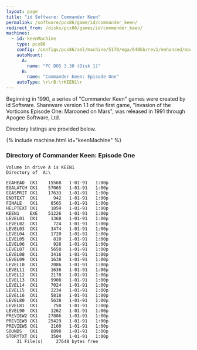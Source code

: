 ```yaml
---
layout: page
title: "id Software: Commander Keen"
permalink: /software/pcx86/game/id/commander_keen/
redirect_from: /disks/pcx86/games/id/commander_keen/
machines:
  - id: keenMachine
    type: pcx86
    config: /configs/pcx86/xml/machine/5170/ega/640kb/rev1/enhanced/machine.xml
    autoMount:
      A:
        name: "PC DOS 3.30 (Disk 1)"
      B:
        name: "Commander Keen: Episode One"
    autoType: \r\rB:\rKEEN1\r
---
```


Beginning in 1990, a series of "Commander Keen" games were created by id Software.  Shareware version 1.1 of the first game,
"Invasion of the Vorticons Episode One: Marooned on Mars", was released in 1991 through Apogee Software, Ltd.

Directory listings are provided below.

{% include machine.html id="keenMachine" %}

### Directory of Commander Keen: Episode One

    Volume in drive A is KEEN1
    Directory of  A:\

    EGAHEAD  CK1    15568   1-01-91   1:00p
    EGALATCH CK1    57065   1-01-91   1:00p
    EGASPRIT CK1    17633   1-01-91   1:00p
    ENDTEXT  CK1      942   1-01-91   1:00p
    FINALE   CK1     8565   1-01-91   1:00p
    HELPTEXT CK1     1859   1-01-91   1:00p
    KEEN1    EXE    51226   1-01-91   1:00p
    LEVEL01  CK1     1368   1-01-91   1:00p
    LEVEL02  CK1      724   1-01-91   1:00p
    LEVEL03  CK1     3474   1-01-91   1:00p
    LEVEL04  CK1     1720   1-01-91   1:00p
    LEVEL05  CK1      810   1-01-91   1:00p
    LEVEL06  CK1      928   1-01-91   1:00p
    LEVEL07  CK1     5650   1-01-91   1:00p
    LEVEL08  CK1     3416   1-01-91   1:00p
    LEVEL09  CK1     1638   1-01-91   1:00p
    LEVEL10  CK1     2086   1-01-91   1:00p
    LEVEL11  CK1     1636   1-01-91   1:00p
    LEVEL12  CK1     2178   1-01-91   1:00p
    LEVEL13  CK1     9908   1-01-91   1:00p
    LEVEL14  CK1     7024   1-01-91   1:00p
    LEVEL15  CK1     2234   1-01-91   1:00p
    LEVEL16  CK1     5818   1-01-91   1:00p
    LEVEL80  CK1     5638   1-01-91   1:00p
    LEVEL81  CK1      758   1-01-91   1:00p
    LEVEL90  CK1     1262   1-01-91   1:00p
    PREVIEW2 CK1    27886   1-01-91   1:00p
    PREVIEW3 CK1    25429   1-01-91   1:00p
    PREVIEWS CK1     2160   1-01-91   1:00p
    SOUNDS   CK1     8898   1-01-91   1:00p
    STORYTXT CK1     3504   1-01-91   1:00p
        31 File(s)     27648 bytes free

